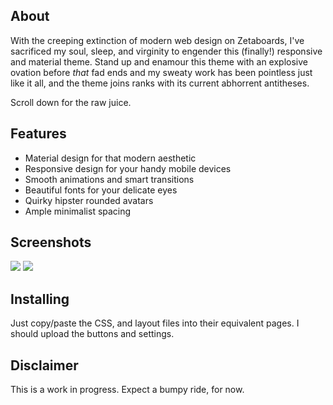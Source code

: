 
## About

With the creeping extinction of modern web design on Zetaboards, I've
sacrificed my soul, sleep, and virginity to engender this (finally!) responsive
and material theme. Stand up and enamour this theme with an explosive ovation
before *that* fad ends and my sweaty work has been pointless just like it all,
and the theme joins ranks with its current abhorrent antitheses.

Scroll down for the raw juice.

## Features

* Material design for that modern aesthetic
* Responsive design for your handy mobile devices
* Smooth animations and smart transitions
* Beautiful fonts for your delicate eyes
* Quirky hipster rounded avatars
* Ample minimalist spacing

## Screenshots

<img src="http://i.imgur.com/R9aAoMe.png" />
<img src="http://i.imgur.com/R9aAoMe.png" />

## Installing

Just copy/paste the CSS, and layout files into their equivalent pages. I should
upload the buttons and settings.

## Disclaimer

This is a work in progress. Expect a bumpy ride, for now.

